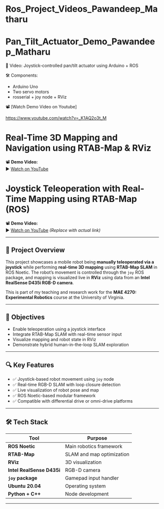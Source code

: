 # Ros_Project_Videos_Pawandeep_Matharu

# Pan_Tilt_Actuator_Demo_Pawandeep_Matharu

🎥 Video: Joystick-controlled pan/tilt actuator using Arduino + ROS

🛠️ Components:
- Arduino Uno
- Two servo motors
- rosserial + joy node + RViz

📽️ [Watch Demo Video on Youtube]

https://www.youtube.com/watch?v=_K1AQ2o3t_M

# Real-Time 3D Mapping and Navigation using RTAB-Map & RViz

📽️ **Demo Video:**  
▶️ [Watch on YouTube](https://youtu.be/7RBDBA6pTGQ)


# Joystick Teleoperation with Real-Time Mapping using RTAB-Map (ROS)

📽️ **Demo Video:**  
▶️ [Watch on YouTube](https://youtu.be/your-video-id) *(Replace with actual link)*

---

## 🧠 Project Overview

This project showcases a mobile robot being **manually teleoperated via a joystick** while performing **real-time 3D mapping** using **RTAB-Map SLAM** in ROS Noetic. The robot’s movement is controlled through the `joy` ROS package, and mapping is visualized live in **RViz** using data from an **Intel RealSense D435i RGB-D camera**.

This is part of my teaching and research work for the **MAE 4270: Experimental Robotics** course at the University of Virginia.

---

## 🎯 Objectives

- Enable teleoperation using a joystick interface
- Integrate RTAB-Map SLAM with real-time sensor input
- Visualize mapping and robot state in RViz
- Demonstrate hybrid human-in-the-loop SLAM exploration

---

## 🔍 Key Features

- ✅ Joystick-based robot movement using `joy` node
- ✅ Real-time RGB-D SLAM with loop closure detection
- ✅ Live visualization of robot pose and map
- ✅ ROS Noetic-based modular framework
- ✅ Compatible with differential drive or omni-drive platforms

---

## 🛠️ Tech Stack

| Tool | Purpose |
|------|---------|
| **ROS Noetic** | Main robotics framework |
| **RTAB-Map** | SLAM and map optimization |
| **RViz** | 3D visualization |
| **Intel RealSense D435i** | RGB-D camera |
| **`joy` package** | Gamepad input handler |
| **Ubuntu 20.04** | Operating system |
| **Python + C++** | Node development |

---


